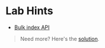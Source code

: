 # Lab Hints

- [Bulk index API](https://www.elastic.co/guide/en/elasticsearch/reference/current/docs-bulk.html)


> Need more? Here's the [solution](solution.md).
